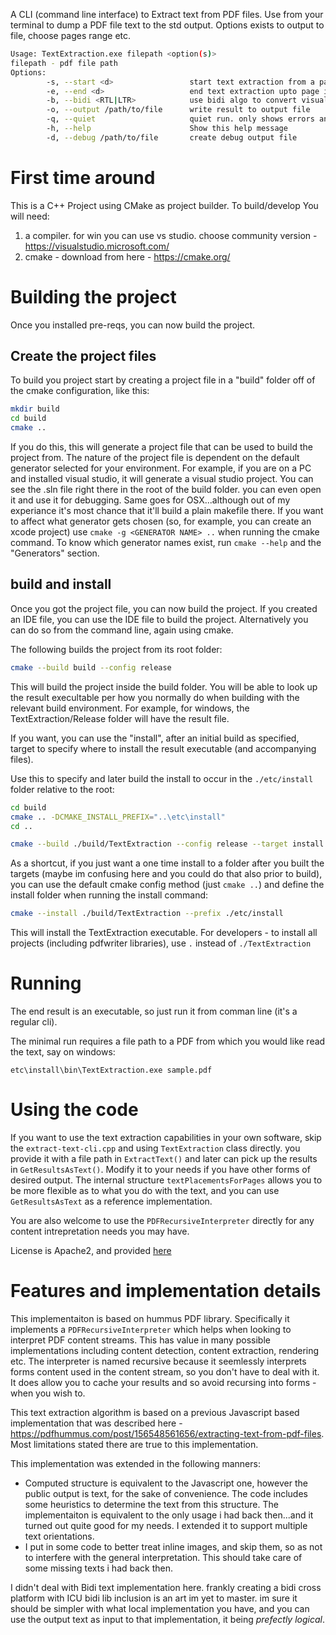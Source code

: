 A CLI (command line interface) to Extract text from PDF files.
Use from your terminal to dump a PDF file text to the std output.
Options exists to output to file, choose pages range etc.

```bash
Usage: TextExtraction.exe filepath <option(s)>
filepath - pdf file path
Options:
        -s, --start <d>                 start text extraction from a page index. use negative numbers to subtract from pages count
        -e, --end <d>                   end text extraction upto page index. use negative numbers to subtract from pages count
        -b, --bidi <RTL|LTR>            use bidi algo to convert visual to logical. provide default direction per document writing direction.
        -o, --output /path/to/file      write result to output file
        -q, --quiet                     quiet run. only shows errors and warnings
        -h, --help                      Show this help message
        -d, --debug /path/to/file       create debug output file
```

# First time around

This is a C++ Project using CMake as project builder.
To build/develop You will need:

1. a compiler. for win you can use vs studio. choose community version - https://visualstudio.microsoft.com/
2. cmake - download from here - https://cmake.org/


# Building the project

Once you installed pre-reqs, you can now build the project.

## Create the project files

To build you project start by creating a project file in a "build" folder off of the cmake configuration, like this:

```bash
mkdir build
cd build
cmake ..
```

If you do this, this will generate a project file that can be used to build the project from.
The nature of the project file is dependent on the default generator selected for your environment.
For example, if you are on a PC and installed visual studio, it will generate a visual studio project. You can see the .sln file right there in the root of the build folder. you can even open it and use it for debugging. Same goes for OSX...although out of my experiance it's most chance that it'll build a plain makefile there. If you want to affect what generator gets chosen (so, for example, you can create an xcode project) use `cmake -g <GENERATOR NAME> ..` when running the cmake command. To know which generator names exist, run `cmake --help` and the "Generators" section.


## build and install

Once you got the project file, you can now build the project. If you created an IDE file, you can use the IDE file to build the project.
Alternatively you can do so from the command line, again using cmake. 

The following builds the project from its root folder:
```bash
cmake --build build --config release
```

This will build the project inside the build folder. You will be able to look up the result execultable per how you normally do when building with the relevant build environment. For example, for windows,  the TextExtraction/Release folder will have the result file.

If you want, you can use the "install", after an initial build as specified, target to specify where to install the result executable (and accompanying files).

Use this to specify and later build the install to occur in the `./etc/install` folder relative to the root:

```bash
cd build
cmake .. -DCMAKE_INSTALL_PREFIX="..\etc\install"
cd ..

cmake --build ./build/TextExtraction --config release --target install
```

As a shortcut, if you just want a one time install to a folder after you built the targets (maybe im confusing here and you could do that also prior to build), you can use the default cmake config method (just `cmake ..`) and define the install folder when running the install command:

```bash
cmake --install ./build/TextExtraction --prefix ./etc/install
```

This will install the TextExtraction executable.
For developers - to install all projects (including pdfwriter libraries), use `.` instead of `./TextExtraction`

# Running
The end result is an executable, so just run it from comman line (it's a regular cli).

The minimal run requires a file path to a PDF from which you would like read the text, say on windows:
```console
etc\install\bin\TextExtraction.exe sample.pdf
```

# Using the code

If you want to use the text extraction capabilities in your own software, skip the `extract-text-cli.cpp` and using `TextExtraction` class directly. you provide it with a file path in `ExtractText()` and later can pick up the results in `GetResultsAsText()`. Modify it to your needs if you have other forms of desired output. The internal structure `textPlacementsForPages` allows you to be more flexible as to what you do with the text, and you can use `GetResultsAsText` as a reference implementation.

You are also welcome to use the `PDFRecursiveInterpreter` directly for any content intrepretation needs you may have.

License is Apache2, and provided [here](./LICENSE)

# Features and implementation details
This implementaiton is based on hummus PDF library. Specifically it implements a `PDFRecursiveInterpreter` which helps when looking to interpret PDF content streams. This has value in many possible implementations including content detection, content extraction, rendering etc. The interpreter is named recursive because it seemlessly interprets forms content used in the content stream, so you don't have to deal with it. It does allow you to cache your results and so avoid recursing into forms - when you wish to.

This text extraction algorithm is based on a previous Javascript based implementation that was described here - https://pdfhummus.com/post/156548561656/extracting-text-from-pdf-files. Most limitations stated there are true to this implementation.

This implementation was extended in the following manners:
- Computed structure is equivalent to the Javascript one, however the public output is text, for the sake of convenience. The code includes some heuristics to determine the text from this structure. The implementaiton is equivalent to the only usage i had back then...and it turned out quite good for my needs. I extended it to support multiple text orientations.
- I put in some code to better treat inline images, and skip them, so as not to interfere with the general interpretation. This should take care of some missing texts i had back then.

I didn't deal with Bidi text implementation here. frankly creating a bidi cross platform with ICU bidi lib inclusion is an art im yet to master. im sure it should be simpler with what local implementation you have, and you can use the output text as input to that implementation, it being _prefectly logical_.

